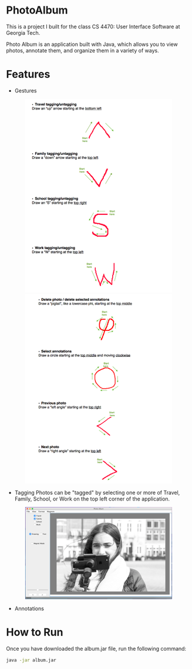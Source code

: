 # PhotoAlbum
This is a project I built for the class CS 4470: User Interface Software at Georgia Tech.

Photo Album is an application built with Java, which allows you to view photos, annotate them, and organize them in a variety of ways.

# Features
- Gestures
<p align="center">
    <img src="img/gestures1.png" width="400"/>
    <img src="img/gestures2.png" width="400"/>
</p>

- Tagging
Photos can be "tagged" by selecting one or more of Travel, Family, School, or Work on the top left corner of the application.
<p align="center">
    <img src="img/tags.png" width="400"/>
</p>


- Annotations

# How to Run
Once you have downloaded the album.jar file, run the following command:

```sh
java -jar album.jar
```
